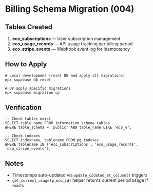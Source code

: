 # Billing Schema Migration (004)

## Tables Created

1. **eco_subscriptions** — User subscription management
2. **eco_usage_records** — API usage tracking per billing period
3. **eco_stripe_events** — Webhook event log for idempotency

## How to Apply

```
# Local development (reset DB and apply all migrations)
npx supabase db reset

# Or apply specific migrations
npx supabase migration up
```

## Verification

```
-- Check tables exist
SELECT table_name FROM information_schema.tables
WHERE table_schema = 'public' AND table_name LIKE 'eco_%';

-- Check indexes
SELECT indexname, tablename FROM pg_indexes
WHERE tablename IN ('eco_subscriptions', 'eco_usage_records', 'eco_stripe_events');
```

## Notes
- Timestamps auto-updated via `update_updated_at_column()` triggers
- `get_current_usage(p_eco_id)` helper returns current period usage if exists

